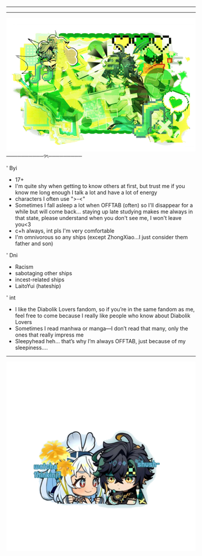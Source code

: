 ________________________________

--------------------------------

![image alt](https://github.com/Jiaoshi0/Jiaoshi0/blob/3a98faf2f5f34dabd333a4f17ca6607178e4739d/Untitled4_20250722135526.png)
              ──────────୨ৎ─────────

' Byi
* 17+
* I'm quite shy when getting to know others at first, but trust me if you know me long enough I talk a lot and have a lot of energy
* characters I often use ">-<"
* Sometimes I fall asleep a lot when OFFTAB (often) so I'll disappear for a while but will come back... staying up late studying makes me always in that state, please understand when you don't see me, I won't leave you<3
* c+h always, int pls I'm very comfortable
* I'm omnivorous so any ships (except ZhongXiao...I just consider them father and son)


' Dni
* Racism
* sabotaging other ships
* incest-related ships
* LaitoYui (hateship)


  
' int 
* I like the Diabolik Lovers fandom, so if you’re in the same fandom as me, feel free to come because I really like people who know about Diabolik Lovers
* Sometimes I read manhwa or manga—I don’t read that many, only the ones that really impress me
* Sleepyhead heh… that’s why I’m always OFFTAB, just because of my sleepiness….
__________________________________


![image alt](https://github.com/Jiaoshi0/Jiaoshi0/blob/8c1162794cf491c5aa7bfaa458f2a493c26e0ee2/Untitled5_20250722141033.png) 


